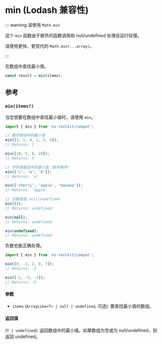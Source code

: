# min (Lodash 兼容性)

::: warning 请使用 `Math.min`

这个 `min` 函数由于额外的函数调用和 null/undefined 处理会运行较慢。

请使用更快、更现代的 `Math.min(...array)`。

:::

在数组中查找最小值。

```typescript
const result = min(items);
```

## 参考

### `min(items?)`

当您想要在数组中查找最小值时，请使用 `min`。

```typescript
import { min } from 'es-toolkit/compat';

// 数字数组中的最小值
min([3, 1, 4, 1, 5, 9]);
// Returns: 1

min([10, 5, 8, 20]);
// Returns: 5

// 字符串数组中的最小值（按字典序）
min(['c', 'a', 'b']);
// Returns: 'a'

min(['cherry', 'apple', 'banana']);
// Returns: 'apple'

// 空数组或 null/undefined
min([]);
// Returns: undefined

min(null);
// Returns: undefined

min(undefined);
// Returns: undefined
```

负数也能正确处理。

```typescript
import { min } from 'es-toolkit/compat';

min([0, -3, 2, 8, 7]);
// Returns: -3

min([-1, -5, -3]);
// Returns: -5
```

#### 参数

- `items` (`ArrayLike<T> | null | undefined`, 可选): 要查找最小值的数组。

#### 返回值

(`T | undefined`): 返回数组中的最小值。如果数组为空或为 null/undefined，则返回 undefined。
